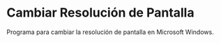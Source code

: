 # Cambiar Resolución de Pantalla
Programa para cambiar la resolución de pantalla en Microsoft Windows.
